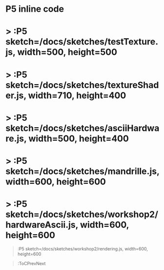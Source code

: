 # P5 inline code

# > :P5 sketch=/docs/sketches/testTexture.js, width=500, height=500

# > :P5 sketch=/docs/sketches/textureShader.js, width=710, height=400

# > :P5 sketch=/docs/sketches/asciiHardware.js, width=500, height=400


# > :P5 sketch=/docs/sketches/mandrille.js, width=600, height=600
# > :P5 sketch=/docs/sketches/workshop2/hardwareAscii.js, width=600, height=600

 > :P5 sketch=/docs/sketches/workshop2/rendering.js, width=600, height=600

 
> :ToCPrevNext